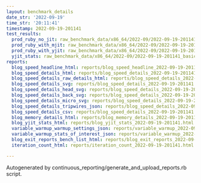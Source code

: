 ```yaml
---
layout: benchmark_details
date_str: '2022-09-19'
time_str: '20:11:41'
timestamp: 2022-09-19-201141
test_results:
  prod_ruby_no_jit: raw_benchmark_data/x86_64/2022-09/2022-09-19-201141_basic_benchmark_prod_ruby_no_jit.json
  prod_ruby_with_mjit: raw_benchmark_data/x86_64/2022-09/2022-09-19-201141_basic_benchmark_prod_ruby_with_mjit.json
  prod_ruby_with_yjit: raw_benchmark_data/x86_64/2022-09/2022-09-19-201141_basic_benchmark_prod_ruby_with_yjit.json
  yjit_stats: raw_benchmark_data/x86_64/2022-09/2022-09-19-201141_basic_benchmark_yjit_stats.json
reports:
  blog_speed_headline_html: reports/blog_speed_headline_2022-09-19-201141.html
  blog_speed_details_html: reports/blog_speed_details_2022-09-19-201141.html
  blog_speed_details_raw_details_html: reports/blog_speed_details_2022-09-19-201141.raw_details.html
  blog_speed_details_svg: reports/blog_speed_details_2022-09-19-201141.svg
  blog_speed_details_head_svg: reports/blog_speed_details_2022-09-19-201141.head.svg
  blog_speed_details_back_svg: reports/blog_speed_details_2022-09-19-201141.back.svg
  blog_speed_details_micro_svg: reports/blog_speed_details_2022-09-19-201141.micro.svg
  blog_speed_details_tripwires_json: reports/blog_speed_details_2022-09-19-201141.tripwires.json
  blog_speed_details_csv: reports/blog_speed_details_2022-09-19-201141.csv
  blog_memory_details_html: reports/blog_memory_details_2022-09-19-201141.html
  blog_yjit_stats_html: reports/blog_yjit_stats_2022-09-19-201141.html
  variable_warmup_warmup_settings_json: reports/variable_warmup_2022-09-19-201141.warmup_settings.json
  variable_warmup_stats_of_interest_json: reports/variable_warmup_2022-09-19-201141.stats_of_interest.json
  blog_exit_reports_bench_list_html: reports/blog_exit_reports_2022-09-19-201141.bench_list.html
  iteration_count_html: reports/iteration_count_2022-09-19-201141.html

---
```

Autogenerated by continuous_reporting/generate_and_upload_reports.rb script.
